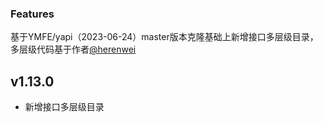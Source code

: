 
### Features
基于YMFE/yapi（2023-06-24）master版本克隆基础上新增接口多层级目录，多层级代码基于作者[@herenwei](https://github.com/herenwei/yapi.git)

## v1.13.0
* 新增接口多层级目录

